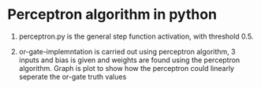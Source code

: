 # Perceptron algorithm in python
1. perceptron.py is the general step function activation, with threshold 0.5.

2. or-gate-implemntation is carried out using perceptron algorithm, 3 inputs and bias is given and weights are found using the perceptron algorithm. Graph    is plot to show how the perceptron could linearly seperate the or-gate truth values
